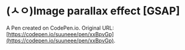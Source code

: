 # (ㅅㅇ)Image parallax effect [GSAP]

A Pen created on CodePen.io. Original URL: [https://codepen.io/suuneee/pen/xxBpvGp](https://codepen.io/suuneee/pen/xxBpvGp).

